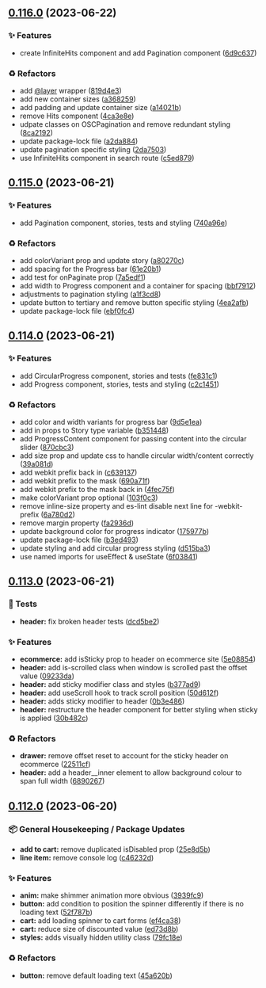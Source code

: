 ## [0.116.0](https://github.com/Open-Study-College/osc/compare/v0.115.0...v0.116.0) (2023-06-22)


### ✨ Features

* create InfiniteHits component and add Pagination component ([6d9c637](https://github.com/Open-Study-College/osc/commit/6d9c637bc9fe8271e674e2c466a290a8c5399581))


### ♻️ Refactors

* add [@layer](https://github.com/layer) wrapper ([819d4e3](https://github.com/Open-Study-College/osc/commit/819d4e370da457ef83c3a0f947549e503fcdf45c))
* add new container sizes ([a368259](https://github.com/Open-Study-College/osc/commit/a368259c5d06b4086f6c2b52f497132ed5727230))
* add padding and update container size ([a14021b](https://github.com/Open-Study-College/osc/commit/a14021bb2714b1092b71c966f020006ae1917715))
* remove Hits component ([4ca3e8e](https://github.com/Open-Study-College/osc/commit/4ca3e8ef0ba468c3ecafb181d6d81fddd3043bc9))
* udpate classes on OSCPagination and remove redundant styling ([8ca2192](https://github.com/Open-Study-College/osc/commit/8ca2192e68749b37530f31062f14a917a7bee687))
* update package-lock file ([a2da884](https://github.com/Open-Study-College/osc/commit/a2da8843b5aeadeaf14abcaef1d083f20f579b33))
* update pagination specific styling ([2da7503](https://github.com/Open-Study-College/osc/commit/2da75039eafdd0c70d299f29cbc91149bba9e692))
* use InfiniteHits component in search route ([c5ed879](https://github.com/Open-Study-College/osc/commit/c5ed8794931c0207c347d9eb86a4a52127d0bcb8))

## [0.115.0](https://github.com/Open-Study-College/osc/compare/v0.114.0...v0.115.0) (2023-06-21)


### ✨ Features

* add Pagination component, stories, tests and styling ([740a96e](https://github.com/Open-Study-College/osc/commit/740a96e9d3ebe93d00e8f6bcf7f9850ef3285a88))


### ♻️ Refactors

* add colorVariant prop and update story ([a80270c](https://github.com/Open-Study-College/osc/commit/a80270c85c3cb1aa9137b558a3e11b463caf777a))
* add spacing for the Progress bar ([61e20b1](https://github.com/Open-Study-College/osc/commit/61e20b172ac9f2461256efc00b6d63ca52cee6c1))
* add test for onPaginate prop ([7a5edf1](https://github.com/Open-Study-College/osc/commit/7a5edf1e95ffbc89d7eea9f367f29b4cf787f16f))
* add width to Progress component and a container for spacing ([bbf7912](https://github.com/Open-Study-College/osc/commit/bbf79120a9d4595ed734bc8a55d3d891ae2f1bbc))
* adjustments to pagination styling ([a1f3cd8](https://github.com/Open-Study-College/osc/commit/a1f3cd84dd14925afee64175d408c5d54c478a4c))
* update button to tertiary and remove button specific styling ([4ea2afb](https://github.com/Open-Study-College/osc/commit/4ea2afb8e2ab8f03e8c141577b1caa2dd4098232))
* update package-lock file ([ebf0fc4](https://github.com/Open-Study-College/osc/commit/ebf0fc42bc6a228e836da69a7f1729db5b22d4aa))

## [0.114.0](https://github.com/Open-Study-College/osc/compare/v0.113.0...v0.114.0) (2023-06-21)


### ✨ Features

* add CircularProgress component, stories and tests ([fe831c1](https://github.com/Open-Study-College/osc/commit/fe831c199d49bc9c2e500c671eba49382749c300))
* add Progress component, stories, tests and styling ([c2c1451](https://github.com/Open-Study-College/osc/commit/c2c145141bc834fc3bcd598c9e5651ae36d5d782))


### ♻️ Refactors

* add color and width variants for progress bar ([9d5e1ea](https://github.com/Open-Study-College/osc/commit/9d5e1eaa298d0dfd562ae10208355dfc58c176e6))
* add in props to Story type variable ([b351448](https://github.com/Open-Study-College/osc/commit/b351448e55e8ff46f14e9efb100fbf1bb22199ab))
* add ProgressContent component for passing content into the circular slider ([870cbc3](https://github.com/Open-Study-College/osc/commit/870cbc3304766eea9c0587bfe73c3a8bee1c097b))
* add size prop and update css to handle circular width/content correctly ([39a081d](https://github.com/Open-Study-College/osc/commit/39a081d100a4f125a98bc1d9cbe21dd5b24547b7))
* add webkit prefix back in ([c639137](https://github.com/Open-Study-College/osc/commit/c639137f998ada8a6efeaf244e28e6875bcbe3a7))
* add webkit prefix to the mask ([690a71f](https://github.com/Open-Study-College/osc/commit/690a71f14c4824baa65550d03576aaabac19b272))
* add webkit prefix to the mask back in ([4fec75f](https://github.com/Open-Study-College/osc/commit/4fec75f95f8223c017fb2c3648348b87ee8d4bda))
* make colorVariant prop optional ([103f0c3](https://github.com/Open-Study-College/osc/commit/103f0c380e96b84cbd62d9343fba4005078348b8))
* remove inline-size property and es-lint disable next line for -webkit- prefix ([6a780d2](https://github.com/Open-Study-College/osc/commit/6a780d2da707643996300bfb11f23223b66e955a))
* remove margin property ([fa2936d](https://github.com/Open-Study-College/osc/commit/fa2936d6d12b1d27a9dce6b9253a26cd6a67673b))
* update background color for progress indicator ([175977b](https://github.com/Open-Study-College/osc/commit/175977b7baaea7f1ee47bb59a70be28a5efbe222))
* update package-lock file ([b3ed493](https://github.com/Open-Study-College/osc/commit/b3ed4935c8dca0ebc9b229f562812b8daa497460))
* update styling and add circular progress styling ([d515ba3](https://github.com/Open-Study-College/osc/commit/d515ba3b3481c4c3b3ac220efe4bf6e88abf50f6))
* use named imports for useEffect & useState ([6f03841](https://github.com/Open-Study-College/osc/commit/6f03841ef48106d43c21c7fee1916316969b80be))

## [0.113.0](https://github.com/Open-Study-College/osc/compare/v0.112.0...v0.113.0) (2023-06-21)


### 🧪 Tests

* **header:** fix broken header tests ([dcd5be2](https://github.com/Open-Study-College/osc/commit/dcd5be26bd4ad0aaf4259b7faa9e01d0d8656a76))


### ✨ Features

* **ecommerce:** add isSticky prop to header on ecommerce site ([5e08854](https://github.com/Open-Study-College/osc/commit/5e088549570576fc8b38e650ff9c5f1306b47cfd))
* **header:** add is-scrolled class when window is scrolled past the offset value ([09233da](https://github.com/Open-Study-College/osc/commit/09233da0a65a302eeda2300f64f1bb1e2e715b1f))
* **header:** add sticky modifier class and styles ([b377ad9](https://github.com/Open-Study-College/osc/commit/b377ad9007fd95883dcbf183ec67bc72ba8e7f87))
* **header:** add useScroll hook to track scroll position ([50d612f](https://github.com/Open-Study-College/osc/commit/50d612f4c7395334c2c8938c2ec6c5cfa856aed6))
* **header:** adds sticky modifier to header ([0b3e486](https://github.com/Open-Study-College/osc/commit/0b3e4862d70ae3e888770f901091f2c12ebca270))
* **header:** restructure the header component for better styling when sticky is applied ([30b482c](https://github.com/Open-Study-College/osc/commit/30b482c8e277bf12e7f0b2c7792018e3268ccd1b))


### ♻️ Refactors

* **drawer:** remove offset reset to account for the sticky header on ecommerce ([22511cf](https://github.com/Open-Study-College/osc/commit/22511cf2b7c68d7da0fe5af5843eb0ac78ca5fc5))
* **header:** add a header__inner element to allow background colour to span full width ([6890267](https://github.com/Open-Study-College/osc/commit/6890267be004776bf18d42b9641ff54564300dd8))

## [0.112.0](https://github.com/Open-Study-College/osc/compare/v0.111.0...v0.112.0) (2023-06-20)


### 📦 General Housekeeping / Package Updates

* **add to cart:** remove duplicated isDisabled prop ([25e8d5b](https://github.com/Open-Study-College/osc/commit/25e8d5bd935e61138846fb737a44ee149178bdf4))
* **line item:** remove console log ([c46232d](https://github.com/Open-Study-College/osc/commit/c46232dc276a3cb13b970fe2d0aeab535a6fb3bf))


### ✨ Features

* **anim:** make shimmer animation more obvious ([3939fc9](https://github.com/Open-Study-College/osc/commit/3939fc95aa298b047e3bf19246de378a68cc21a2))
* **button:** add condition to position the spinner differently if there is no loading text ([52f787b](https://github.com/Open-Study-College/osc/commit/52f787b3a7d24730837364ee0c6e511a251ab93d))
* **cart:** add loading spinner to cart forms ([ef4ca38](https://github.com/Open-Study-College/osc/commit/ef4ca388cb521ed11eb622dbc8cd33fd16b1eebc))
* **cart:** reduce size of discounted value ([ed73d8b](https://github.com/Open-Study-College/osc/commit/ed73d8bdd69aefca4eeb6c2a9644f8ddbe75103b))
* **styles:** adds visually hidden utility class ([79fc18e](https://github.com/Open-Study-College/osc/commit/79fc18e4cb7845e8f429391173990cad4ce03cbd))


### ♻️ Refactors

* **button:** remove default loading text ([45a620b](https://github.com/Open-Study-College/osc/commit/45a620b2194ec052d17d8a1bdd392de307a31959))

